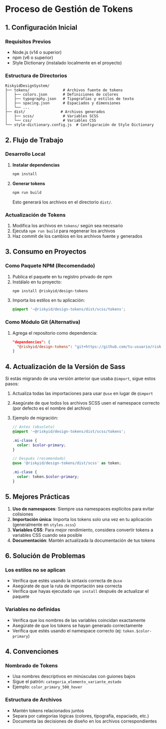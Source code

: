 # Proceso de Gestión de Tokens

## 1. Configuración Inicial

### Requisitos Previos
- Node.js (v14 o superior)
- npm (v6 o superior)
- Style Dictionary (instalado localmente en el proyecto)

### Estructura de Directorios
```
RiskyidDesignSystem/
├── tokens/               # Archivos fuente de tokens
│   ├── colors.json       # Definiciones de colores
│   ├── typography.json   # Tipografías y estilos de texto
│   ├── spacing.json      # Espaciados y dimensiones
│   └── ...
├── dist/                # Archivos generados
│   ├── scss/             # Variables SCSS
│   └── css/              # Variables CSS
└── style-dictionary.config.js  # Configuración de Style Dictionary
```

## 2. Flujo de Trabajo

### Desarrollo Local
1. **Instalar dependencias**
   ```bash
   npm install
   ```

2. **Generar tokens**
   ```bash
   npm run build
   ```
   Esto generará los archivos en el directorio `dist/`.

### Actualización de Tokens
1. Modifica los archivos en `tokens/` según sea necesario
2. Ejecuta `npm run build` para regenerar los archivos
3. Haz commit de los cambios en los archivos fuente y generados

## 3. Consumo en Proyectos

### Como Paquete NPM (Recomendado)
1. Publica el paquete en tu registro privado de npm
2. Instálalo en tu proyecto:
   ```bash
   npm install @riskyid/design-tokens
   ```
3. Importa los estilos en tu aplicación:
   ```scss
   @import '~@riskyid/design-tokens/dist/scss/tokens';
   ```

### Como Módulo Git (Alternativa)
1. Agrega el repositorio como dependencia:
   ```json
   "dependencies": {
     "@riskyid/design-tokens": "git+https://github.com/tu-usuario/riskyid-design-tokens.git"
   }
   ```

## 4. Actualización de la Versión de Sass

Si estás migrando de una versión anterior que usaba `@import`, sigue estos pasos:

1. Actualiza todas las importaciones para usar `@use` en lugar de `@import`
2. Asegúrate de que todos los archivos SCSS usen el namespace correcto (por defecto es el nombre del archivo)
3. Ejemplo de migración:

   ```scss
   // Antes (obsoleto)
   @import '~@riskyid/design-tokens/dist/scss/tokens';
   
   .mi-clase {
     color: $color-primary;
   }
   
   // Después (recomendado)
   @use '@riskyid/design-tokens/dist/scss' as token;
   
   .mi-clase {
     color: token.$color-primary;
   }
   ```

## 5. Mejores Prácticas

1. **Uso de namespaces**: Siempre usa namespaces explícitos para evitar colisiones
2. **Importación única**: Importa los tokens solo una vez en tu aplicación (generalmente en `styles.scss`)
3. **Variables CSS**: Para mejor rendimiento, considera convertir tokens a variables CSS cuando sea posible
4. **Documentación**: Mantén actualizada la documentación de tus tokens

## 6. Solución de Problemas

### Los estilos no se aplican
- Verifica que estés usando la sintaxis correcta de `@use`
- Asegúrate de que la ruta de importación sea correcta
- Verifica que hayas ejecutado `npm install` después de actualizar el paquete

### Variables no definidas
- Verifica que los nombres de las variables coincidan exactamente
- Asegúrate de que los tokens se hayan generado correctamente
- Verifica que estés usando el namespace correcto (ej: `token.$color-primary`)

## 4. Convenciones

### Nombrado de Tokens
- Usa nombres descriptivos en minúsculas con guiones bajos
- Sigue el patrón: `categoria_elemento_variante_estado`
- Ejemplo: `color_primary_500_hover`

### Estructura de Archivos
- Mantén tokens relacionados juntos
- Separa por categorías lógicas (colores, tipografía, espaciado, etc.)
- Documenta las decisiones de diseño en los archivos correspondientes
